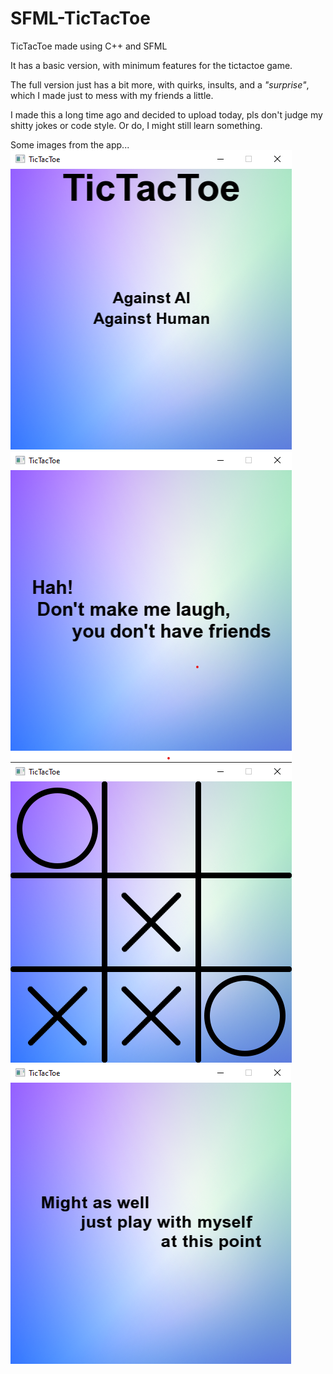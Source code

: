 # SFML-TicTacToe
TicTacToe made using C++ and SFML

It has a basic version, with minimum features for the tictactoe game.

The full version just has a bit more, with quirks, insults, and a *"surprise"*, which I made just to mess with my friends a little.

I made this a long time ago and decided to upload today, pls don't judge my shitty jokes or code style. Or do, I might still learn something.


Some images from the app...
![Home](./images/Screenshot%202022-07-18%20134416.png)
![Against Human](./images//Screenshot%202022-07-18%20134551.png)
![gameplay](./images/Screenshot%202022-07-18%20134647.png)
![now wait a minute... 💀](/images/Screenshot%202022-07-18%20135713.png)